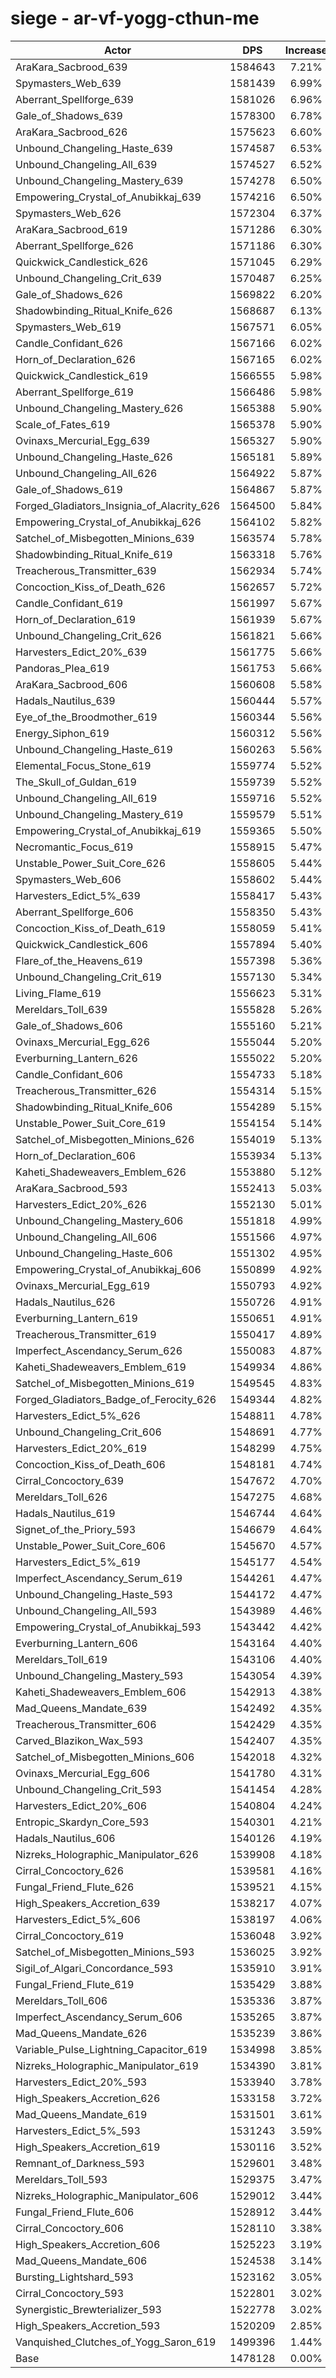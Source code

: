 # siege - ar-vf-yogg-cthun-me
| Actor | DPS | Increase |
|---|:---:|:---:|
|AraKara_Sacbrood_639|1584643|7.21%|
|Spymasters_Web_639|1581439|6.99%|
|Aberrant_Spellforge_639|1581026|6.96%|
|Gale_of_Shadows_639|1578300|6.78%|
|AraKara_Sacbrood_626|1575623|6.60%|
|Unbound_Changeling_Haste_639|1574587|6.53%|
|Unbound_Changeling_All_639|1574527|6.52%|
|Unbound_Changeling_Mastery_639|1574278|6.50%|
|Empowering_Crystal_of_Anubikkaj_639|1574216|6.50%|
|Spymasters_Web_626|1572304|6.37%|
|AraKara_Sacbrood_619|1571286|6.30%|
|Aberrant_Spellforge_626|1571186|6.30%|
|Quickwick_Candlestick_626|1571045|6.29%|
|Unbound_Changeling_Crit_639|1570487|6.25%|
|Gale_of_Shadows_626|1569822|6.20%|
|Shadowbinding_Ritual_Knife_626|1568687|6.13%|
|Spymasters_Web_619|1567571|6.05%|
|Candle_Confidant_626|1567166|6.02%|
|Horn_of_Declaration_626|1567165|6.02%|
|Quickwick_Candlestick_619|1566555|5.98%|
|Aberrant_Spellforge_619|1566486|5.98%|
|Unbound_Changeling_Mastery_626|1565388|5.90%|
|Scale_of_Fates_619|1565378|5.90%|
|Ovinaxs_Mercurial_Egg_639|1565327|5.90%|
|Unbound_Changeling_Haste_626|1565181|5.89%|
|Unbound_Changeling_All_626|1564922|5.87%|
|Gale_of_Shadows_619|1564867|5.87%|
|Forged_Gladiators_Insignia_of_Alacrity_626|1564500|5.84%|
|Empowering_Crystal_of_Anubikkaj_626|1564102|5.82%|
|Satchel_of_Misbegotten_Minions_639|1563574|5.78%|
|Shadowbinding_Ritual_Knife_619|1563318|5.76%|
|Treacherous_Transmitter_639|1562934|5.74%|
|Concoction_Kiss_of_Death_626|1562657|5.72%|
|Candle_Confidant_619|1561997|5.67%|
|Horn_of_Declaration_619|1561939|5.67%|
|Unbound_Changeling_Crit_626|1561821|5.66%|
|Harvesters_Edict_20%_639|1561775|5.66%|
|Pandoras_Plea_619|1561753|5.66%|
|AraKara_Sacbrood_606|1560608|5.58%|
|Hadals_Nautilus_639|1560444|5.57%|
|Eye_of_the_Broodmother_619|1560344|5.56%|
|Energy_Siphon_619|1560312|5.56%|
|Unbound_Changeling_Haste_619|1560263|5.56%|
|Elemental_Focus_Stone_619|1559774|5.52%|
|The_Skull_of_Guldan_619|1559739|5.52%|
|Unbound_Changeling_All_619|1559716|5.52%|
|Unbound_Changeling_Mastery_619|1559579|5.51%|
|Empowering_Crystal_of_Anubikkaj_619|1559365|5.50%|
|Necromantic_Focus_619|1558915|5.47%|
|Unstable_Power_Suit_Core_626|1558605|5.44%|
|Spymasters_Web_606|1558602|5.44%|
|Harvesters_Edict_5%_639|1558417|5.43%|
|Aberrant_Spellforge_606|1558350|5.43%|
|Concoction_Kiss_of_Death_619|1558059|5.41%|
|Quickwick_Candlestick_606|1557894|5.40%|
|Flare_of_the_Heavens_619|1557398|5.36%|
|Unbound_Changeling_Crit_619|1557130|5.34%|
|Living_Flame_619|1556623|5.31%|
|Mereldars_Toll_639|1555828|5.26%|
|Gale_of_Shadows_606|1555160|5.21%|
|Ovinaxs_Mercurial_Egg_626|1555044|5.20%|
|Everburning_Lantern_626|1555022|5.20%|
|Candle_Confidant_606|1554733|5.18%|
|Treacherous_Transmitter_626|1554314|5.15%|
|Shadowbinding_Ritual_Knife_606|1554289|5.15%|
|Unstable_Power_Suit_Core_619|1554154|5.14%|
|Satchel_of_Misbegotten_Minions_626|1554019|5.13%|
|Horn_of_Declaration_606|1553934|5.13%|
|Kaheti_Shadeweavers_Emblem_626|1553880|5.12%|
|AraKara_Sacbrood_593|1552413|5.03%|
|Harvesters_Edict_20%_626|1552130|5.01%|
|Unbound_Changeling_Mastery_606|1551818|4.99%|
|Unbound_Changeling_All_606|1551566|4.97%|
|Unbound_Changeling_Haste_606|1551302|4.95%|
|Empowering_Crystal_of_Anubikkaj_606|1550899|4.92%|
|Ovinaxs_Mercurial_Egg_619|1550793|4.92%|
|Hadals_Nautilus_626|1550726|4.91%|
|Everburning_Lantern_619|1550651|4.91%|
|Treacherous_Transmitter_619|1550417|4.89%|
|Imperfect_Ascendancy_Serum_626|1550083|4.87%|
|Kaheti_Shadeweavers_Emblem_619|1549934|4.86%|
|Satchel_of_Misbegotten_Minions_619|1549545|4.83%|
|Forged_Gladiators_Badge_of_Ferocity_626|1549344|4.82%|
|Harvesters_Edict_5%_626|1548811|4.78%|
|Unbound_Changeling_Crit_606|1548691|4.77%|
|Harvesters_Edict_20%_619|1548299|4.75%|
|Concoction_Kiss_of_Death_606|1548181|4.74%|
|Cirral_Concoctory_639|1547672|4.70%|
|Mereldars_Toll_626|1547275|4.68%|
|Hadals_Nautilus_619|1546744|4.64%|
|Signet_of_the_Priory_593|1546679|4.64%|
|Unstable_Power_Suit_Core_606|1545670|4.57%|
|Harvesters_Edict_5%_619|1545177|4.54%|
|Imperfect_Ascendancy_Serum_619|1544261|4.47%|
|Unbound_Changeling_Haste_593|1544172|4.47%|
|Unbound_Changeling_All_593|1543989|4.46%|
|Empowering_Crystal_of_Anubikkaj_593|1543442|4.42%|
|Everburning_Lantern_606|1543164|4.40%|
|Mereldars_Toll_619|1543106|4.40%|
|Unbound_Changeling_Mastery_593|1543054|4.39%|
|Kaheti_Shadeweavers_Emblem_606|1542913|4.38%|
|Mad_Queens_Mandate_639|1542492|4.35%|
|Treacherous_Transmitter_606|1542429|4.35%|
|Carved_Blazikon_Wax_593|1542407|4.35%|
|Satchel_of_Misbegotten_Minions_606|1542018|4.32%|
|Ovinaxs_Mercurial_Egg_606|1541780|4.31%|
|Unbound_Changeling_Crit_593|1541454|4.28%|
|Harvesters_Edict_20%_606|1540804|4.24%|
|Entropic_Skardyn_Core_593|1540301|4.21%|
|Hadals_Nautilus_606|1540126|4.19%|
|Nizreks_Holographic_Manipulator_626|1539908|4.18%|
|Cirral_Concoctory_626|1539581|4.16%|
|Fungal_Friend_Flute_626|1539521|4.15%|
|High_Speakers_Accretion_639|1538217|4.07%|
|Harvesters_Edict_5%_606|1538197|4.06%|
|Cirral_Concoctory_619|1536048|3.92%|
|Satchel_of_Misbegotten_Minions_593|1536025|3.92%|
|Sigil_of_Algari_Concordance_593|1535910|3.91%|
|Fungal_Friend_Flute_619|1535429|3.88%|
|Mereldars_Toll_606|1535336|3.87%|
|Imperfect_Ascendancy_Serum_606|1535265|3.87%|
|Mad_Queens_Mandate_626|1535239|3.86%|
|Variable_Pulse_Lightning_Capacitor_619|1534998|3.85%|
|Nizreks_Holographic_Manipulator_619|1534390|3.81%|
|Harvesters_Edict_20%_593|1533940|3.78%|
|High_Speakers_Accretion_626|1533158|3.72%|
|Mad_Queens_Mandate_619|1531501|3.61%|
|Harvesters_Edict_5%_593|1531243|3.59%|
|High_Speakers_Accretion_619|1530116|3.52%|
|Remnant_of_Darkness_593|1529601|3.48%|
|Mereldars_Toll_593|1529375|3.47%|
|Nizreks_Holographic_Manipulator_606|1529012|3.44%|
|Fungal_Friend_Flute_606|1528912|3.44%|
|Cirral_Concoctory_606|1528110|3.38%|
|High_Speakers_Accretion_606|1525223|3.19%|
|Mad_Queens_Mandate_606|1524538|3.14%|
|Bursting_Lightshard_593|1523162|3.05%|
|Cirral_Concoctory_593|1522801|3.02%|
|Synergistic_Brewterializer_593|1522778|3.02%|
|High_Speakers_Accretion_593|1520209|2.85%|
|Vanquished_Clutches_of_Yogg_Saron_619|1499396|1.44%|
|Base|1478128|0.00%|
